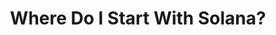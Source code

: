 ---
title: Where Do I Start With Solana?
metaTitle: Where Do I Start With Solana? | Guides
description: An overiew of the Solana ecosystem frameworks and where to research.
# remember to update dates also in /components/guides/index.js
created: '06-16-2024'
updated: '06-21-2024'
---